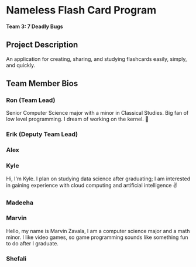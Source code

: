 # Nameless Flash Card Program

**Team 3: 7 Deadly Bugs**

## Project Description
An application for creating, sharing, and studying flashcards easily, simply, and quickly.

## Team Member Bios

### Ron (Team Lead)

Senior Computer Science major with a minor in Classical Studies. Big fan of low level programming. I dream of working on the kernel. 🐧

### Erik (Deputy Team Lead)

### Alex

### Kyle

Hi, I'm Kyle. I plan on studying data science after graduating; I am interested in gaining experience with cloud computing and artificial intelligence ✌

### Madeeha

### Marvin
Hello, my name is Marvin Zavala, I am a computer science major and a math minor. I like video games, so game programming sounds like something fun to do after I graduate.

### Shefali

